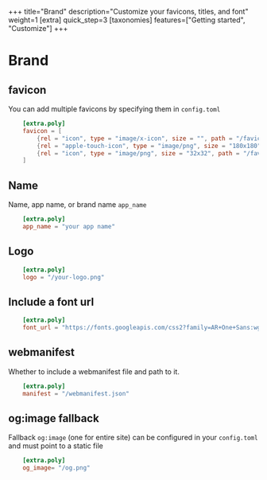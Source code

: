 +++
title="Brand"
description="Customize your favicons, titles, and font"
weight=1
[extra]
quick_step=3
[taxonomies]
features=["Getting started", "Customize"]
+++

# Brand

## favicon

You can add multiple favicons by specifying them in `config.toml`

```toml
    [extra.poly]
    favicon = [
        {rel = "icon", type = "image/x-icon", size = "", path = "/favicon.ico"},
        {rel = "apple-touch-icon", type = "image/png", size = "180x180", path = "/favicon/apple-touch-icon.png"},
        {rel = "icon", type = "image/png", size = "32x32", path = "/favicon/favicon-32x32.png"},
    ]
```

## Name

Name, app name, or brand name `app_name`

```toml
    [extra.poly]
    app_name = "your app name"
```

## Logo

```toml
    [extra.poly]
    logo = "/your-logo.png"
```

##  Include a font url

```toml
    [extra.poly]
    font_url = "https://fonts.googleapis.com/css2?family=AR+One+Sans:wght@400;700&display=swap"
```

## webmanifest

Whether to include a webmanifest file and path to it.

```toml
    [extra.poly]
    manifest = "/webmanifest.json"
```

## og:image fallback

Fallback `og:image` (one for entire site) can be configured in your `config.toml` and must point to a static file

```toml
    [extra.poly]
    og_image= "/og.png"
```